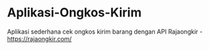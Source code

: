 # Aplikasi-Ongkos-Kirim
Aplikasi sederhana cek ongkos kirim barang dengan API Rajaongkir - https://rajaongkir.com/
